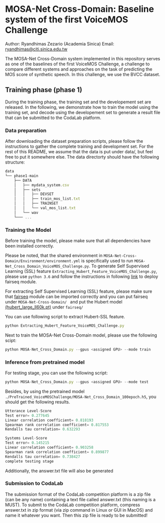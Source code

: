 # MOSA-Net Cross-Domain: Baseline system of the first VoiceMOS Challenge 
Author: Ryandhimas Zezario (Academia Sinica) Email: ryandhimas@citi.sinica.edu.tw

The MOSA-Net Cross-Domain system implemented in this repository serves as one of the baselines of the first VoiceMOS Challenge, a challenge to compare different systems and approaches on the task of predicting the MOS score of synthetic speech. In this challenge, we use the BVCC dataset.

## Training phase (phase 1)
During the training phase, the training set and the developement set are released. In the following, we demonstrate how to train the model using the training set, and decode using the developement set to generate a result file that can be submitted to the CodaLab platform.

 ### Data preparation ###

After downloading the dataset preparation scripts, please follow the instructions to gather the complete training and development set. For the rest of this README, we assume that the data is put under data/, but feel free to put it somewhere else. The data directorty should have the following structure:
```js
data
└── phase1-main
    ├── DATA
    │   ├── mydata_system.csv
    │   ├── sets
    │   │   ├── DEVSET
    │   │   ├── train_mos_list.txt
    │   │   ├── TRAINSET
    │   │   └── val_mos_list.txt
    │   └── wav
    └─── ...
 ```
 
 ### Training the Model  ###
 
Before training the model, please make sure that all dependencies have been installed correctly.

Please be noted, that the shared environment in ```MOSA-Net-Cross-Domain/Environment/environment.yml``` is specifically used to run ```MOSA-Net_Cross_Domain_VoiceMOS_Challenge.py```. To generate Self Supervised Learning (SSL) feature ```Extracting_Hubert_Feature_VoiceMOS_Challenge.py```, please use ```python 3.6``` and follow the instructions in following <a href="https://github.com/pytorch/fairseq" target="_blank">link</a> to deploy fairseq module.
 
For extracting Self Supervised Learning (SSL) feature, please make sure that <a href="https://github.com/pytorch/fairseq" target="_blank">fairseq</a> module can be imported correctly and you can put fairseq under ```MOSA-Net-Cross-Domain/ ``` and put the Hubert model <a href="https://github.com/pytorch/fairseq/tree/main/examples/hubert#load-a-pretrained-model" target="_blank">(hubert_large_ll60k.pt)</a> under ```fairseq/```

You can use following script to extract Hubert-SSL feature.
```js
python Extracting_Hubert_Feature_VoiceMOS_Challenge.py
 ```
 
 Next to train the MOSA-Net Cross-Domain model, please use the following scipt:
 ```js
python MOSA-Net_Cross_Domain.py --gpus <assigned GPU> --mode train
```

### Inference from pretrained model ###
For testing stage, you can use the following script:
```js
python MOSA-Net_Cross_Domain.py --gpus <assigned GPU> --mode test
```
Besides, by using the pretrained model ```./PreTrained_VoiceMOSChallenge/MOSA-Net_Cross_Domain_100epoch.h5```, you should get the following results.
```js
Utterance Level-Score
Test error= 0.277645
Linear correlation coefficient= 0.818193
Spearman rank correlation coefficient= 0.817553
Kendalls tau correlation= 0.632293

Systems Level-Score
Test error= 0.145215
Linear correlation coefficient= 0.903258
Spearman rank correlation coefficient= 0.899877
Kendalls tau correlation= 0.738427
complete testing stage
```
Additionally, the answer.txt file will also be generated

### Submission to CodaLab ###

The submission format of the CodaLab competition platform is a zip file (can be any name) containing a text file called answer.txt (this naming is a MUST).
To submit to the CodaLab competition platform, compress answer.txt in zip format (via zip command in Linux or GUI in MacOS) and name it whatever you want. Then this zip file is ready to be submitted!
